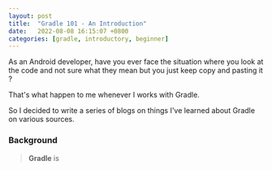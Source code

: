 ```yaml
---
layout: post
title:  "Gradle 101 - An Introduction"
date:   2022-08-08 16:15:07 +0800
categories: [gradle, introductory, beginner]
---
```


As an Android developer, have you ever face the situation where you look at the code and not sure what they mean but you just keep copy and pasting it ?

That's what happen to me whenever I works with Gradle.

So I decided to write a series of blogs on things I've learned about Gradle on various sources.

### Background
>**Gradle** is 
